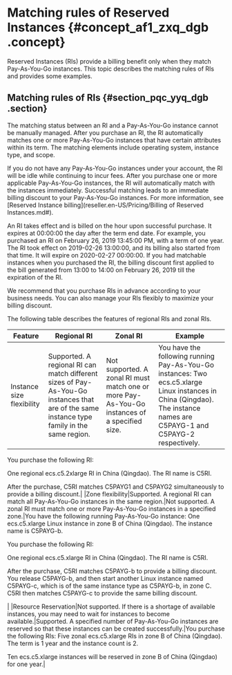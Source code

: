 # Matching rules of Reserved Instances {#concept_af1_zxq_dgb .concept}

Reserved Instances \(RIs\) provide a billing benefit only when they match Pay-As-You-Go instances. This topic describes the matching rules of RIs and provides some examples.

## Matching rules of RIs {#section_pqc_yyq_dgb .section}

The matching status between an RI and a Pay-As-You-Go instance cannot be manually managed. After you purchase an RI, the RI automatically matches one or more Pay-As-You-Go instances that have certain attributes within its term. The matching elements include operating system, instance type, and scope.

If you do not have any Pay-As-You-Go instances under your account, the RI will be idle while continuing to incur fees. After you purchase one or more applicable Pay-As-You-Go instances, the RI will automatically match with the instances immediately. Successful matching leads to an immediate billing discount to your Pay-As-You-Go instances. For more information, see [Reserved Instance billing](reseller.en-US/Pricing/Billing of Reserved Instances.md#).

An RI takes effect and is billed on the hour upon successful purchase. It expires at 00:00:00 the day after the term end date. For example, you purchased an RI on February 26, 2019 13:45:00 PM, with a term of one year. The RI took effect on 2019-02-26 13:00:00, and its billing also started from that time. It will expire on 2020-02-27 00:00:00. If you had matchable instances when you purchased the RI, the billing discount first applied to the bill generated from 13:00 to 14:00 on February 26, 2019 till the expiration of the RI.

We recommend that you purchase RIs in advance according to your business needs. You can also manage your RIs flexibly to maximize your billing discount.

The following table describes the features of regional RIs and zonal RIs.

|Feature|Regional RI|Zonal RI|Example|
|-------|-----------|--------|-------|
|Instance size flexibility|Supported. A regional RI can match different sizes of Pay-As-You-Go instances that are of the same instance type family in the same region.|Not supported. A zonal RI must match one or more Pay-As-You-Go instances of a specified size.|You have the following running Pay-As-You-Go instances: Two ecs.c5.xlarge Linux instances in China \(Qingdao\). The instance names are C5PAYG-1 and C5PAYG-2 respectively.

 You purchase the following RI:

 One regional ecs.c5.2xlarge RI in China \(Qingdao\). The RI name is C5RI.

 After the purchase, C5RI matches C5PAYG1 and C5PAYG2 simultaneously to provide a billing discount.|
|Zone flexibility|Supported. A regional RI can match all Pay-As-You-Go instances in the same region.|Not supported. A zonal RI must match one or more Pay-As-You-Go instances in a specified zone.|You have the following running Pay-As-You-Go instance: One ecs.c5.xlarge Linux instance in zone B of China \(Qingdao\). The instance name is C5PAYG-b.

 You purchase the following RI:

 One regional ecs.c5.xlarge RI in China \(Qingdao\). The RI name is C5RI.

 After the purchase, C5RI matches C5PAYG-b to provide a billing discount. You release C5PAYG-b, and then start another Linux instance named C5PAYG-c, which is of the same instance type as C5PAYG-b, in zone C. C5RI then matches C5PAYG-c to provide the same billing discount.

 |
|Resource Reservation|Not supported. If there is a shortage of available instances, you may need to wait for instances to become available.|Supported. A specified number of Pay-As-You-Go instances are reserved so that these instances can be created successfully.|You purchase the following RIs: Five zonal ecs.c5.xlarge RIs in zone B of China \(Qingdao\). The term is 1 year and the instance count is 2.

 Ten ecs.c5.xlarge instances will be reserved in zone B of China \(Qingdao\) for one year.|

